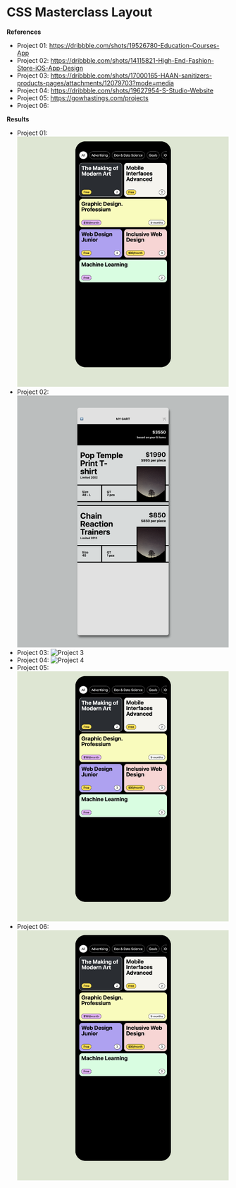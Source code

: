 # CSS Masterclass Layout

**References**

- Project 01: https://dribbble.com/shots/19526780-Education-Courses-App
- Project 02: https://dribbble.com/shots/14115821-High-End-Fashion-Store-iOS-App-Design
- Project 03: https://dribbble.com/shots/17000165-HAAN-sanitizers-products-pages/attachments/12079703?mode=media
- Project 04: https://dribbble.com/shots/19627954-S-Studio-Website
- Project 05: https://gowhastings.com/projects
- Project 06:

**Results**

- Project 01: ![Project 1](https://github.com/yewonyoana/css-layout-masterclass/blob/5d14d6c1690cb7e3e4a580d81245485624255d83/results/01.png)
- Project 02: ![Project 2](https://github.com/yewonyoana/css-layout-masterclass/blob/d3dd1a0cf77589a14ead9713c782e38e4ccccc31/results/02.png)
- Project 03: ![Project 3](https://github.com/yewonyoana/css-layout-masterclass/blob/d3dd1a0cf77589a14ead9713c782e38e4ccccc31/results/03.png)
- Project 04: ![Project 4](https://github.com/yewonyoana/css-layout-masterclass/blob/d3dd1a0cf77589a14ead9713c782e38e4ccccc31/results/04.png)
- Project 05: ![Project 5](https://github.com/yewonyoana/css-layout-masterclass/blob/5d14d6c1690cb7e3e4a580d81245485624255d83/results/01.png)
- Project 06: ![Project 6](https://github.com/yewonyoana/css-layout-masterclass/blob/5d14d6c1690cb7e3e4a580d81245485624255d83/results/01.png)
